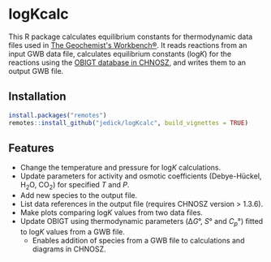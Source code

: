 # logKcalc

This R package calculates equilibrium constants for thermodynamic data files used in [The Geochemist's Workbench®](https://www.gwb.com).
It reads reactions from an input GWB data file, calculates equilibrium constants (log*K*) for the reactions using the [OBIGT database in CHNOSZ](http://chnosz.net/vignettes/obigt.html), and writes them to an output GWB file.

## Installation

```R
install.packages("remotes")
remotes::install_github("jedick/logKcalc", build_vignettes = TRUE)
```

## Features

  * Change the temperature and pressure for log*K* calculations.
  * Update parameters for activity and osmotic coefficients (Debye-Hückel, H<sub>2</sub>O, CO<sub>2</sub>) for specified *T* and *P*.
  * Add new species to the output file.
  * List data references in the output file (requires CHNOSZ version > 1.3.6).
  * Make plots comparing log*K* values from two data files.
  * Update OBIGT using thermodynamic parameters (Δ*G*°, *S*° and *C<sub>p</sub>*°) fitted to log*K* values from a GWB file.
    * Enables addition of species from a GWB file to calculations and diagrams in CHNOSZ.
